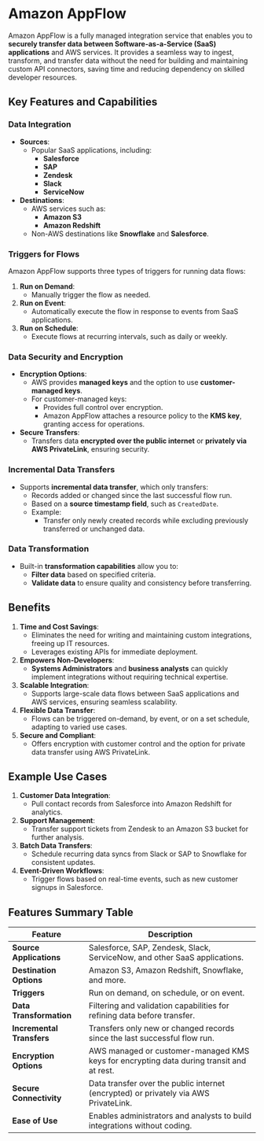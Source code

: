 # Amazon AppFlow

Amazon AppFlow is a fully managed integration service that enables you to **securely transfer data between Software-as-a-Service (SaaS) applications** and AWS services. It provides a seamless way to ingest, transform, and transfer data without the need for building and maintaining custom API connectors, saving time and reducing dependency on skilled developer resources.

## Key Features and Capabilities

### Data Integration
- **Sources**:
  - Popular SaaS applications, including:
    - **Salesforce**
    - **SAP**
    - **Zendesk**
    - **Slack**
    - **ServiceNow**
- **Destinations**:
  - AWS services such as:
    - **Amazon S3**
    - **Amazon Redshift**
  - Non-AWS destinations like **Snowflake** and **Salesforce**.

### Triggers for Flows
Amazon AppFlow supports three types of triggers for running data flows:
1. **Run on Demand**:
   - Manually trigger the flow as needed.
2. **Run on Event**:
   - Automatically execute the flow in response to events from SaaS applications.
3. **Run on Schedule**:
   - Execute flows at recurring intervals, such as daily or weekly.

### Data Security and Encryption
- **Encryption Options**:
  - AWS provides **managed keys** and the option to use **customer-managed keys**.
  - For customer-managed keys:
    - Provides full control over encryption.
    - Amazon AppFlow attaches a resource policy to the **KMS key**, granting access for operations.
- **Secure Transfers**:
  - Transfers data **encrypted over the public internet** or **privately via AWS PrivateLink**, ensuring security.

### Incremental Data Transfers
- Supports **incremental data transfer**, which only transfers:
  - Records added or changed since the last successful flow run.
  - Based on a **source timestamp field**, such as `CreatedDate`.
  - Example:
    - Transfer only newly created records while excluding previously transferred or unchanged data.

### Data Transformation
- Built-in **transformation capabilities** allow you to:
  - **Filter data** based on specified criteria.
  - **Validate data** to ensure quality and consistency before transferring.

## Benefits

1. **Time and Cost Savings**:
   - Eliminates the need for writing and maintaining custom integrations, freeing up IT resources.
   - Leverages existing APIs for immediate deployment.
2. **Empowers Non-Developers**:
   - **Systems Administrators** and **business analysts** can quickly implement integrations without requiring technical expertise.
3. **Scalable Integration**:
   - Supports large-scale data flows between SaaS applications and AWS services, ensuring seamless scalability.
4. **Flexible Data Transfer**:
   - Flows can be triggered on-demand, by event, or on a set schedule, adapting to varied use cases.
5. **Secure and Compliant**:
   - Offers encryption with customer control and the option for private data transfer using AWS PrivateLink.

## Example Use Cases

1. **Customer Data Integration**:
   - Pull contact records from Salesforce into Amazon Redshift for analytics.
2. **Support Management**:
   - Transfer support tickets from Zendesk to an Amazon S3 bucket for further analysis.
3. **Batch Data Transfers**:
   - Schedule recurring data syncs from Slack or SAP to Snowflake for consistent updates.
4. **Event-Driven Workflows**:
   - Trigger flows based on real-time events, such as new customer signups in Salesforce.

## Features Summary Table

| **Feature**                  | **Description**                                                                                             |
|-------------------------------|-------------------------------------------------------------------------------------------------------------|
| **Source Applications**       | Salesforce, SAP, Zendesk, Slack, ServiceNow, and other SaaS applications.                                  |
| **Destination Options**       | Amazon S3, Amazon Redshift, Snowflake, and more.                                                           |
| **Triggers**                  | Run on demand, on schedule, or on event.                                                                   |
| **Data Transformation**       | Filtering and validation capabilities for refining data before transfer.                                   |
| **Incremental Transfers**     | Transfers only new or changed records since the last successful flow run.                                  |
| **Encryption Options**        | AWS managed or customer-managed KMS keys for encrypting data during transit and at rest.                  |
| **Secure Connectivity**       | Data transfer over the public internet (encrypted) or privately via AWS PrivateLink.                      |
| **Ease of Use**               | Enables administrators and analysts to build integrations without coding.                                 |
